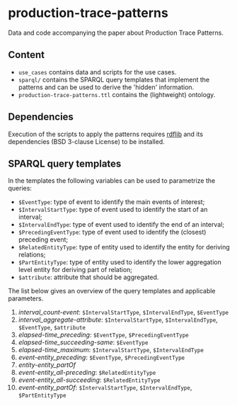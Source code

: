 # production-trace-patterns
Data and code accompanying the paper about Production Trace Patterns.

## Content

* `use_cases` contains data and scripts for the use cases.
* `sparql/` contains the SPARQL query templates that implement the patterns and can be used to derive the 'hidden' information.
* `production-trace-patterns.ttl` contains the (lightweight) ontology.

## Dependencies
Execution of the scripts to apply the patterns requires [rdflib](https://github.com/RDFLib) and its dependencies (BSD 3-clause License) to be installed.

## SPARQL query templates
In the templates the following variables can be used to parametrize the queries:
* `$EventType`: type of event to identify the main events of interest;
* `$IntervalStartType`: type of event used to identify the start of an interval;
* `$IntervalEndType`: type of event used to identify the end of an interval;
* `$PrecedingEventType`: type of event used to identify the (closest) preceding event;
* `$RelatedEntityType`: type of entity used to identify the entity for deriving relations;
* `$PartEntityType`: type of entity used to identify the lower aggregation level entity for deriving part of relation;
* `$attribute`: attribute that should be aggregated.

The list below gives an overview of the query templates and applicable parameters.
1. *interval_count-event*: `$IntervalStartType`, `$IntervalEndType`, `$EventType`
2. *interval_aggregate-attribute*: `$IntervalStartType`, `$IntervalEndType`, `$EventType`, `$attribute`
3. *elapsed-time_preceding*: `$EventType`, `$PrecedingEventType`
4. *elapsed-time_succeeding-same*: `$EventType`
5. *elapsed-time_maximum*: `$IntervalStartType`, `$IntervalEndType`
6. *event-entity_preceding*: `$EventType`, `$PrecedingEventType`
7. *entity-entity_partOf*
8. *event-entity_all-preceding*: `$RelatedEntityType`
9. *event-entity_all-succeeding*: `$RelatedEntityType`
10. *event-entity_partOf*: `$IntervalStartType`, `$IntervalEndType`, `$PartEntityType`
